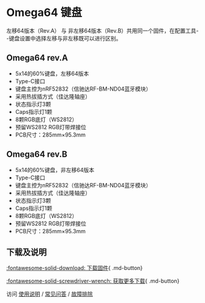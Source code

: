 Omega64 键盘
=====================

左移64版本（Rev.A） 与 非左移64版本（Rev.B）共用同一个固件，在配置工具--键盘设置中选择左移与非左移既可以进行区别。

Omega64 rev.A
------------

- 5x14的60%键盘，左移64版本
- Type-C接口
- 键盘主控为nRF52832（信驰达RF-BM-ND04蓝牙模块）
- 采用热拔插方式（佳达隆轴座）
- 状态指示灯3颗
- Caps指示灯1颗
- 8颗RGB底灯（WS2812）
- 预留WS2812 RGB灯带焊接位
- PCB尺寸：285mm×95.3mm

Omega64 rev.B
------------

- 5x14的60%键盘，非左移64版本
- Type-C接口
- 键盘主控为nRF52832（信驰达RF-BM-ND04蓝牙模块）
- 采用热拔插方式（佳达隆轴座）
- 状态指示灯3颗
- Caps指示灯1颗
- 8颗RGB底灯（WS2812）
- 预留WS2812 RGB灯带焊接位
- PCB尺寸：285mm×95.3mm



下载及说明
----------

[:fontawesome-solid-download:  下载固件](https://down.glab.online:5550/Glab3.1/){ .md-button}

[:fontawesome-solid-screwdriver-wrench:  获取更多下载](../down/download.md){ .md-button}

访问 [使用说明](../manual.md) / [常见问答](../faq.md) / [故障排除](../trouble.md)